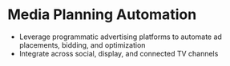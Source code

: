 # Media Planning Automation

- Leverage programmatic advertising platforms to automate ad placements, bidding, and optimization
- Integrate across social, display, and connected TV channels